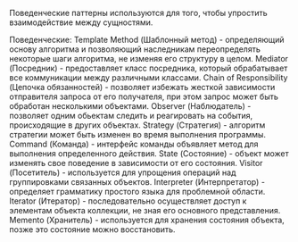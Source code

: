 Поведенческие паттерны используются для того, чтобы упростить взаимодействие между сущностями.

Поведенческие:
Template Method (Шаблонный метод) - определяющий основу алгоритма и позволяющий наследникам переопределять некоторые шаги алгоритма, не изменяя его структуру в целом.
Mediator (Посредник) - предоставляет класс посредника, который обрабатывает все коммуникации между различными классами.
Chain of Responsibility (Цепочка обязанностей) - позволяет избежать жесткой зависимости отправителя запроса от его получателя, при этом запрос может быть обработан несколькими объектами.
Observer (Наблюдатель) - позволяет одним обьектам следить и реагировать на события, происходящие в других объектах.
Strategy (Стратегия) - алгоритм стратегии может быть изменен во время выполнения программы.
Command (Команда) - интерфейс команды объявляет метод для выполнения определенного действия.
State (Состояние) - объект может изменять свое поведение в зависимости от его состояния.
Visitor (Посетитель) - используется для упрощения операций над группировками связанных объектов.
Interpreter (Интерпретатор) - определяет грамматику простого языка для проблемной области.
Iterator (Итератор) - последовательно осуществляет доступ к элементам объекта коллекции, не зная его основного представления.
Memento (Хранитель) - используется для хранения состояния объекта, позже это состояние можно восстановить.
